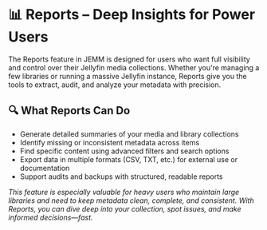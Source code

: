 # 📊 Reports – Deep Insights for Power Users #

The Reports feature in JEMM is designed for users who want full visibility and control over their Jellyfin media collections. Whether you're managing a few libraries or running a massive Jellyfin instance, Reports give you the tools to extract, audit, and analyze your metadata with precision.

## 🔍 What Reports Can Do ##

 - Generate detailed summaries of your media and library collections
 - Identify missing or inconsistent metadata across items
 - Find specific content using advanced filters and search options
 - Export data in multiple formats (CSV, TXT, etc.) for external use or documentation
- Support audits and backups with structured, readable reports

*This feature is especially valuable for heavy users who maintain large libraries and need to keep metadata clean, complete, and consistent. With Reports, you can dive deep into your collection, spot issues, and make informed decisions—fast.*